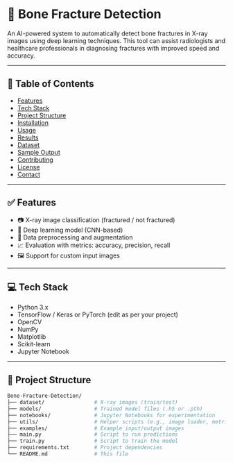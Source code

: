 # 🦴 Bone Fracture Detection

An AI-powered system to automatically detect bone fractures in X-ray images using deep learning techniques. This tool can assist radiologists and healthcare professionals in diagnosing fractures with improved speed and accuracy.

---

## 📌 Table of Contents

- [Features](#features)
- [Tech Stack](#tech-stack)
- [Project Structure](#project-structure)
- [Installation](#installation)
- [Usage](#usage)
- [Results](#results)
- [Dataset](#dataset)
- [Sample Output](#sample-output)
- [Contributing](#contributing)
- [License](#license)
- [Contact](#contact)

---

## ✅ Features

- 📷 X-ray image classification (fractured / not fractured)
- 🧠 Deep learning model (CNN-based)
- 🔁 Data preprocessing and augmentation
- 📈 Evaluation with metrics: accuracy, precision, recall
- 🖼️ Support for custom input images

---

## 💻 Tech Stack

- Python 3.x
- TensorFlow / Keras or PyTorch (edit as per your project)
- OpenCV
- NumPy
- Matplotlib
- Scikit-learn
- Jupyter Notebook

---

## 📁 Project Structure

```bash
Bone-Fracture-Detection/
├── dataset/                # X-ray images (train/test)
├── models/                 # Trained model files (.h5 or .pth)
├── notebooks/              # Jupyter Notebooks for experimentation
├── utils/                  # Helper scripts (e.g., image loader, metrics)
├── examples/               # Example input/output images
├── main.py                 # Script to run predictions
├── train.py                # Script to train the model
├── requirements.txt        # Project dependencies
└── README.md               # This file
